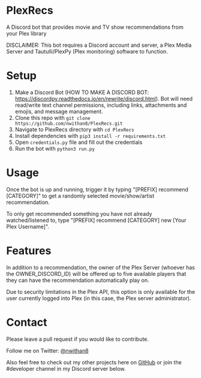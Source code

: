 # PlexRecs
A Discord bot that provides movie and TV show recommendations from your Plex library

DISCLAIMER: This bot requires a Discord account and server, a Plex Media Server and Tautulli/PlexPy (Plex monitoring) software to function.

# Setup
1. Make a Discord Bot (HOW TO MAKE A DISCORD BOT: https://discordpy.readthedocs.io/en/rewrite/discord.html). Bot will need read/write text channel permissions, including links, attachments and emojis, and message management. 
2. Clone this repo with ``git clone https://github.com/nwithan8/PlexRecs.git``
3. Navigate to PlexRecs directory with ``cd PlexRecs``
4. Install dependencies with ``pip3 install -r requirements.txt``
5. Open ``credentials.py`` file and fill out the credentials
6. Run the bot with ``python3 run.py``

# Usage

Once the bot is up and running, trigger it by typing "[PREFIX] recommend [CATEGORY]" to get a randomly selected movie/show/artist recommendation.

To only get recommended something you have not already watched/listened to, type "[PREFIX] recommend [CATEGORY] new [Your Plex Username]".

# Features
In addition to a recommendation, the owner of the Plex Server (whoever has the OWNER_DISCORD_ID) will be offered up to five available players that they can have the recommendation automatically play on.

Due to security limitations in the Plex API, this option is only available for the user currently logged into Plex (in this case, the Plex server administrator).

# Contact
Please leave a pull request if you would like to contribute.

Follow me on Twitter: [@nwithan8](https://twitter.com/nwithan8)

Also feel free to check out my other projects here on [GitHub](https://github.com/nwithan8) or join the #developer channel in my Discord server below.

<div align="center">
	<p>
		<a href="https://discord.gg/ygRDVE9"><img src="https://discordapp.com/api/guilds/472537215457689601/widget.png?style=banner2" alt="" /></a>
	</p>
</div>

